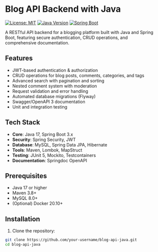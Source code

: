 
# Blog API Backend with Java

[![License: MIT](https://img.shields.io/badge/License-MIT-yellow.svg)](https://opensource.org/licenses/MIT)
[![Java Version](https://img.shields.io/badge/Java-17%2B-blue)](https://openjdk.org/projects/jdk/17/)
[![Spring Boot](https://img.shields.io/badge/Spring_Boot-3.x-brightgreen)](https://spring.io/projects/spring-boot)

A RESTful API backend for a blogging platform built with Java and Spring Boot, featuring secure authentication, CRUD operations, and comprehensive documentation.

## Features

- JWT-based authentication & authorization
- CRUD operations for blog posts, comments, categories, and tags
- Advanced search with pagination and sorting
- Nested comment system with moderation
- Request validation and error handling
- Automated database migrations (Flyway)
- Swagger/OpenAPI 3 documentation
- Unit and integration testing

## Tech Stack

- **Core**: Java 17, Spring Boot 3.x
- **Security**: Spring Security, JWT
- **Database**: MySQL, Spring Data JPA, Hibernate
- **Tools**: Maven, Lombok, MapStruct
- **Testing**: JUnit 5, Mockito, Testcontainers
- **Documentation**: Springdoc OpenAPI

## Prerequisites

- Java 17 or higher
- Maven 3.8+
- MySQL 8.0+
- (Optional) Docker 20.10+

## Installation

1. Clone the repository:
```bash
git clone https://github.com/your-username/blog-api-java.git
cd blog-api-java
